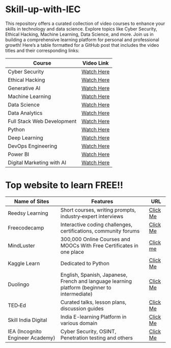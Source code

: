 # Skill-up-with-IEC
This repository offers a curated collection of video courses to enhance your skills in technology and data science. Explore topics like Cyber Security, Ethical Hacking, Machine Learning, Data Science, and more. Join us in building a comprehensive learning platform for personal and professional growth!
Here’s a table formatted for a GitHub post that includes the video titles and their corresponding links:

| **Course**                          | **Video Link**                                                                                     |
|-------------------------------------|---------------------------------------------------------------------------------------------------|
| Cyber Security                      | [Watch Here](https://youtu.be/v3iUx2SNspY?si=_XGSzGe9-IamKeht)                                 |
| Ethical Hacking                     | [Watch Here](https://youtu.be/Rgvzt0D8bR4?si=4s1nykWGYD94O2ju)                                 |
| Generative AI                      | [Watch Here](https://youtu.be/mEsleV16qdo?si=54kDV1totKRvClqK)                                 |
| Machine Learning                    | [Watch Here](https://youtu.be/LvC68w9JS4Y?si=o7566Zra5x47P89b)                                 |
| Data Science                        | [Watch Here](https://youtu.be/gDZ6czwuQ18?si=9-0OszQgegTlo8Tf)                                 |
| Data Analytics                      | [Watch Here](https://youtu.be/VaSjiJMrq24?si=-NMgqpQQlD6xEKdp)                                 |
| Full Stack Web Development          | [Watch Here](https://youtu.be/HVjjoMvutj4?si=O4zgybDL9seh2wN7)                                 |
| Python                              | [Watch Here](https://youtu.be/UrsmFxEIp5k?si=BC_3p52jqrfDTNvd)                                 |
| Deep Learning                       | [Watch Here](https://youtu.be/G1P2IaBcXx8?si=d6X1zaj_bU6DwWZf)                                 |
| DevOps Engineering                  | [Watch Here](https://www.youtube.com/live/9J44HhOVArc?si=YrIglU3LZTUlKArk)                     |
| Power BI                            | [Watch Here](https://youtu.be/bQ-HTp-tx40?si=WIJt-tb_j2G4zcuF)                                 |
| Digital Marketing with AI           | [Watch Here](https://youtu.be/kunkYTKFNtI?si=qtiTbA8qmbM4DPYL)                                 |

# Top website to learn FREE!!
| Name of Sites | Features | URL |
|-------|----------|-----|
| Reedsy Learning | Short courses, writing prompts, industry‑expert interviews	| [Click Me]([url](https://reedsy.com/learning/courses)) |
| Freecodecamp | Interactive coding challenges, certifications, community forums | [Click Me]([url](https://www.freecodecamp.org/)) |
| MindLuster | 300,000 Online Courses and MOOCs With Free Certificates in one place | [Click me]([url](https://www.mindluster.com/)) |
| Kaggle Learn | Dedicated to Python | [Click Me](https://www.kaggle.com/learn) |
| Duolingo | English, Spanish, Japanese, French and language learning platform (beginner to intermediate) | [Click Me]([url](https://www.duolingo.com/)) |
| TED‑Ed | Curated talks, lesson plans, discussion guides | [Click Me]([url](https://ed.ted.com/)) |
| Skill India Digital | India E-learning Platform in various domain | [Click Me]([url](https://www.skillindiadigital.gov.in/home)) |
| IEA (Incognito Engineer Academy) | Cyber Security, OSINT, Penetration testing and others | [Click Me](https://github.com/IncognitoEngineer369) |

